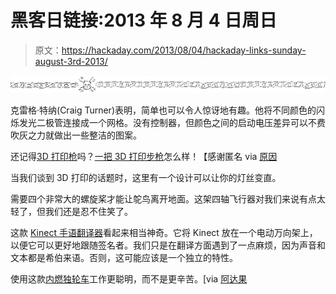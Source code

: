 # 黑客日链接:2013 年 8 月 4 日周日

> 原文：<https://hackaday.com/2013/08/04/hackaday-links-sunday-august-3rd-2013/>

![hackaday-links-chain](img/da184e9bde007f88b719f5aafc440574.png)

克雷格·特纳(Craig Turner)表明，简单也可以令人惊讶地有趣。他将不同颜色的闪烁发光二极管连接成一个网格。没有控制器，但颜色之间的启动电压差异可以不费吹灰之力就做出一些整洁的图案。

还记得[3D 打印枪](http://reason.com/blog/2013/07/26/from-the-makers-of-nervous-legislators-n)吗？[一把 3D 打印步枪](http://www.youtube.com/watch?v=Ow3lO_ViXkk)怎么样！【感谢匿名 via [原因](http://reason.com/blog/2013/07/26/from-the-makers-of-nervous-legislators-n)

当我们谈到 3D 打印的话题时，这里有一个设计可以让你的灯丝变直。

需要四个非常大的螺旋桨才能让鸵鸟离开地面。这架四轴飞行器对我们来说有点太轻了，但我们还是忍不住笑了。

这款 [Kinect 手语翻译器](http://www.youtube.com/watch?v=_9-dWtjOGgc)看起来相当神奇。它将 Kinect 放在一个电动万向架上，以便它可以更好地跟随签名者。我们只是在翻译方面遇到了一点麻烦，因为声音和文本都是希伯来语。否则，这可能应该是一个独立的特性。

使用这款[内燃独轮车](http://www.youtube.com/watch?v=jQDdB0cjlNs)工作更聪明，而不是更辛苦。[via [阿达果](http://www.adafruit.com/blog/2013/07/31/wheelbarrow-with-internal-combustion-engine/)
